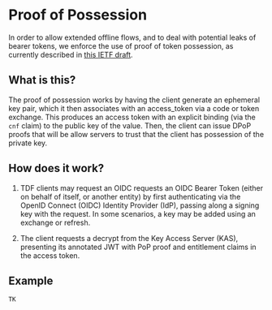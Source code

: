 # Proof of Possession

In order to allow extended offline flows, and to deal with potential leaks of bearer tokens,
we enforce the use of proof of token possession, as currently described in 
[this IETF draft](https://datatracker.ietf.org/doc/html/draft-ietf-oauth-dpop).

## What is this?

The proof of possession works by having the client generate an ephemeral key pair, which it
then associates with an access_token via a code or token exchange. This produces
an access token with an explicit binding (via the `cnf` claim) to the public
key of the value. Then, the client can issue DPoP proofs that will be allow servers
to trust that the client has possession of the private key.

## How does it work?

1. TDF clients may request an OIDC requests an OIDC Bearer Token (either on behalf of itself, or another entity) 
by first authenticating via the
OpenID Connect (OIDC) Identity Provider (IdP),
passing along a signing key with the request.
In some scenarios, a key may be added using an exchange or refresh.

2. The client requests a decrypt from the Key Access Server (KAS), 
presenting its annotated JWT with PoP proof and entitlement claims in the access token.

## Example

```javascript
TK
```
